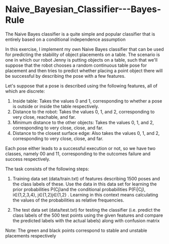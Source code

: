 # Naive_Bayesian_Classifier---Bayes-Rule

The Naive Bayes classifier is a quite simple and popular classifier that is entirely based on a conditional independence assumption

In this exercise, I implement my own Naive Bayes classifier that can be used for predicting the stability of object placements on a table. The scenario is one in which our robot Jenny is putting objects on a table, such that we'll suppose that the robot chooses a random continuous table pose for placement and then tries to predict whether placing a point object there will be successful by describing the pose with a few features.

Let's suppose that a pose is described using the following features, all of which are discrete:
1. Inside table: Takes the values 0 and 1, corresponding to whether a pose is outside or inside the table respectively.
2. Distance to the robot: Takes the values 0, 1, and 2, corresponding to very close, reachable, and far.
3. Minimum distance to the other objects: Takes the values 0, 1, and 2, corresponding to very close, close, and far.
4. Distance to the closest surface edge: Also takes the values 0, 1, and 2, corresponding to very close, close, and far.

Each pose either leads to a successful execution or not, so we have two classes, namely 00 and 11, corresponding to the outcomes failure and success respectively.


The task consists of the following steps:

1. Training data set (data/train.txt) of features describing 1500 poses and the class labels of these. Use the data in this data set for learning the prior probabilities P(Cj)and the conditional probabilities P(Fi|Cj), i∈{1,2,3,4}, j∈{1,2}j∈{1,2} . Learning in this context means calculating the values of the probabilities as relative frequencies.

2. The test data set (data/test.txt) for testing the classifier (i.e. predict the class labels of the 500 test points using the given features and compare the predicted labels with the actual labels) along with confusion matrix

Note:
The green and black points correspond to stable and unstable placements respectively

